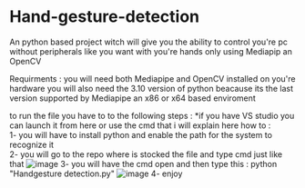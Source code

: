 # Hand-gesture-detection
An python based project witch will give you the ability to control you're pc without peripherals like you want with you're hands only using Mediapip an OpenCV

Requirments :
you will need both Mediapipe and OpenCV installed on you're hardware 
you will also need the 3.10 version of python beacause its the last version supported by Mediapipe
an x86 or x64 based enviroment

to run the file you have to to the following steps :
*if you have VS studio you can launch it from here or use the cmd that i will explain here how to :                                                                       
1- you will have to install python and enable the path for the system to recognize it                                                                   
2- you will go to the repo where is stocked the file and type cmd just like that 
![image](https://github.com/user-attachments/assets/c3996cc0-7aba-45f1-96e2-e23273aab017)
3- you will have the cmd open and then type this : python "Handgesture detection.py"
![image](https://github.com/user-attachments/assets/90b5f703-f8c8-4502-bb87-315305097559)
4- enjoy


